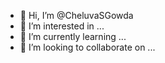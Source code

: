 - 👋 Hi, I’m @CheluvaSGowda
- 👀 I’m interested in ...
- 🌱 I’m currently learning ...
- 💞️ I’m looking to collaborate on ...


<!---
CheluvaSGowda/CheluvaSGowda is a ✨ special ✨ repository because its `README.md` (this file) appears on your GitHub profile.
You can click the Preview link to take a look at your changes.
--->
